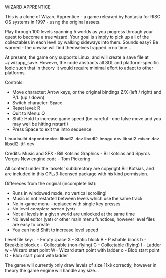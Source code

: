 WIZARD APPRENTICE

This is a clone of Wizard Apprentice - a game released by Fantasia for RISC OS systems in 1997 - using the original assets.

Play through 100 levels spanning 5 worlds as you progress through your quest to become a true wizard. Your goal is simply to pick up all of the collectables in each level by walking sideways into them. Sounds easy? Be warned - the unwise will find themselves trapped in no time...

At present, the game only supports Linux, and will create a save file at ~/.wizapp_save. However, the code abstracts all SDL and platform-specific logic such that in theory, it would require minimal effort to adapt to other platforms.

Controls:
* Move character: Arrow keys, or the original bindings Z/X (left / right) and P/L (up / down)
* Switch character: Space
* Reset level: R
* Quit to Menu: Q
* Shift: Hold to increase game speed (be careful - one false move and you may well be hitting restart!)
* Press Space to exit the intro sequence

Linux build dependencies:
libsdl2-dev
libsdl2-image-dev
libsdl2-mixer-dev
libsdl2-ttf-dev

Credits:
Music and SFX - Bill Kotsias
Graphics - Bill Kotsias and Spyros Vergos
New engine code - Tom Pickering

All content under the 'assets' subdirectory are copyright Bill Kotsias, and are included in this GPLv3-licensed package with his kind permission.

Differeces from the original (incomplete list):
* Runs in windowed mode, no vertical scrolling!
* Music is not restarted between levels which use the same track
* No in-game menu - replaced with single key presses
* No level complete screen (yet)
* Not all levels in a given world are unlocked at the same time
* No level editor (yet) or other main menu functions, however level files are easy to create
* You can hold Shift to increase level speed

Level file key:
. - Empty space
X - Static block
B - Pushable block
b - Breakble block
c - Collectable (non-flying)
C - Collectable (flying)
l - Ladder
w - Wizard start point
W - Wizard start point with ladder
o - Blob start point
O - Blob start point with ladder

The game will currently only draw levels of size 11x8 correctly, however in theory the game engine will handle any size...
